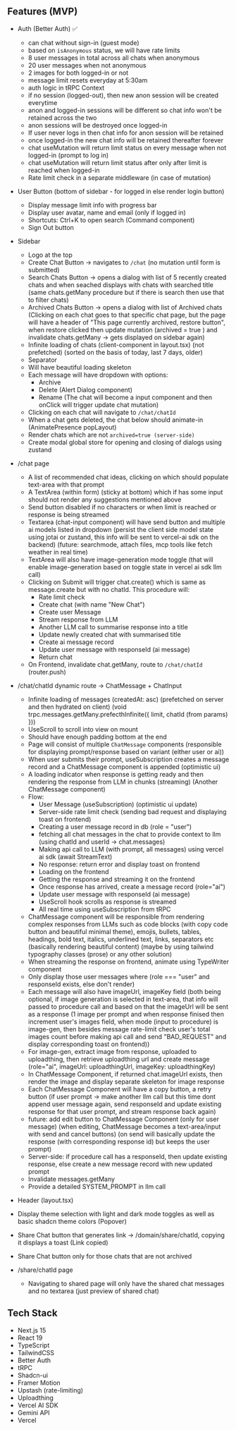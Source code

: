 ## Features (MVP)

- Auth (Better Auth) ✅

  - can chat without sign-in (guest mode)
  - based on `isAnonymous` status, we will have rate limits
  - 8 user messages in total across all chats when anonymous
  - 20 user messages when not anonymous
  - 2 images for both logged-in or not
  - message limit resets everyday at 5:30am
  - auth logic in tRPC Context
  - if no session (logged-out), then new anon session will be created everytime
  - anon and logged-in sessions will be different so chat info won't be retained across the two
  - anon sessions will be destroyed once logged-in
  - If user never logs in then chat info for anon session will be retained
  - once logged-in the new chat info will be retained thereafter forever
  - chat useMutation will return limit status on every message when not logged-in (prompt to log in)
  - chat useMutation will return limit status after only after limit is reached when logged-in
  - Rate limit check in a separate middleware (in case of mutation)

- User Button (bottom of sidebar - for logged in else render login button)

  - Display message limit info with progress bar
  - Display user avatar, name and email (only if logged in)
  - Shortcuts: Ctrl+K to open search (Command component)
  - Sign Out button

- Sidebar

  - Logo at the top
  - Create Chat Button -> navigates to `/chat` (no mutation until form is submitted)
  - Search Chats Button -> opens a dialog with list of 5 recently created chats and when seached displays with chats with searched title
    (same chats.getMany procedure but if there is search then use that to filter chats)
  - Archived Chats Button -> opens a dialog with list of Archived chats (Clicking on each chat goes to that specific chat page, but the page will have a header of "This page currently archived, restore button", when restore clicked then update mutation (archived = true ) and invalidate chats.getMany -> gets displayed on sidebar again)
  - Infinite loading of chats (client-component in layout.tsx) (not prefetched) (sorted on the basis of today, last 7 days, older)
  - Separator
  - Will have beautiful loading skeleton
  - Each message will have dropdown with options:
    - Archive
    - Delete (Alert Dialog component)
    - Rename (The chat will become a input component and then onClick will trigger update chat mutation)
  - Clicking on each chat will navigate to `/chat/chatId`
  - When a chat gets deleted, the chat below should animate-in (AnimatePresence popLayout)
  - Render chats which are not `archived=true (server-side)`
  - Create modal global store for opening and closing of dialogs using zustand

- /chat page

  - A list of recommended chat ideas, clicking on which should populate text-area with that prompt
  - A TextArea (within form) (sticky at bottom) which if has some input should not render any suggestions mentioned above
  - Send button disabled if no characters or when limit is reached or response is being streamed
  - Textarea (chat-input component) will have send button and multiple ai models listed in dropdown (persist the client side model state using jotai or zustand, this info will be sent to vercel-ai sdk on the backend) (future: searchmode, attach files, mcp tools like fetch weather in real time)
  - TextArea will also have image-generation mode toggle (that will enable image-generation based on toggle state in vercel ai sdk llm call)
  - Clicking on Submit will trigger chat.create() which is same as message.create but with no chatId. This procedure will:
    - Rate limit check
    - Create chat (with name "New Chat")
    - Create user Message
    - Stream response from LLM
    - Another LLM call to summarise response into a title
    - Update newly created chat with summarised title
    - Create ai message record
    - Update user message with responseId (ai message)
    - Return chat
  - On Frontend, invalidate chat.getMany, route to `/chat/chatId` (router.push)

- /chat/chatId dynamic route -> ChatMessage + ChatInput

  - Infinite loading of messages (createdAt: asc) (prefetched on server and then hydrated on client)
    (void trpc.messages.getMany.prefecthInfinite({
    limit, chatId (from params)
    }))
  - UseScroll to scroll into view on mount
  - Should have enough padding bottom at the end
  - Page will consist of multiple `ChatMessage` components (responsible for displaying prompt/response based on variant (either user or ai))
  - When user submits their prompt, useSubscription creates a message record and a ChatMessage component is appended (optimistic ui)
  - A loading indicator when response is getting ready and then rendering the response from LLM in chunks (streaming) (Another ChatMessage component)
  - Flow:
    - User Message (useSubscription) (optimistic ui update)
    - Server-side rate limit check (sending bad request and displaying toast on frontend)
    - Creating a user message record in db (role = "user")
    - fetching all chat messages in the chat to provide context to llm (using chatId and userId -> chat.messages)
    - Making api call to LLM (with prompt, all messages) using vercel ai sdk (await StreamText)
    - No response: return error and display toast on frontend
    - Loading on the frontend
    - Getting the response and streaming it on the frontend
    - Once response has arrived, create a message record (role="ai")
    - Update user message with responseId (ai message)
    - UseScroll hook scrolls as response is streamed
    - All real time using useSubscription from tRPC
  - ChatMessage component will be responsible from rendering complex responses from LLMs such as code blocks (with copy code button and beautiful minimal theme), emojis, bullets, tables, headings, bold text, italics, underlined text, links, separators etc (basically rendering beautiful content) (maybe by using tailwind typography classes (prose) or any other solution)
  - When streaming the response on frontend, animate using TypeWriter component
  - Only display those user messages where (role === "user" and responseId exists, else don't render)
  - Each message will also have imageUrl, imageKey field (both being optional, if image generation is selected in text-area, that info will passed to procedure call and based on that the imageUrl will be sent as a response (1 image per prompt and when response finised then increment user's images field, when mode (input to procedure) is image-gen, then besides message rate-limit check user's total images count before making api call and send "BAD_REQUEST" and display corresponding toast on frontend))
  - For image-gen, extract image from response, uploaded to uploadthing, then retrieve uploadthing url and create message (role="ai", imageUrl: uploadthingUrl, imageKey: uploadthingKey)
  - In ChatMessage Component, if returned chat.imageUrl exists, then render the image and display separate skeleton for image response
  - Each ChatMessage Component will have a copy button, a retry button (if user prompt -> make another llm call but this time dont append user message again, send responseId and update existing response for that user prompt, and stream response back again)
  - future: add edit button to ChatMessage Component (only for user message) (when editing, ChatMessage becomes a text-area/input with send and cancel buttons) (on send will basically update the response (with corresponding response id) but keeps the user prompt)
  - Server-side: if procedure call has a responseId, then update existing response, else create a new message record with new updated prompt
  - Invalidate messages.getMany
  - Provide a detailed SYSTEM_PROMPT in llm call

- Header (layout.tsx)

- Display theme selection with light and dark mode toggles as well as basic shadcn theme colors (Popover)
- Share Chat button that generates link -> /domain/share/chatId, copying it displays a toast (Link copied)
- Share Chat button only for those chats that are not archived
- /share/chatId page
  - Navigating to shared page will only have the shared chat messages and no textarea (just preview of shared chat)

## Tech Stack

- Next.js 15
- React 19
- TypeScript
- TailwindCSS
- Better Auth
- tRPC
- Shadcn-ui
- Framer Motion
- Upstash (rate-limiting)
- Uploadthing
- Vercel AI SDK
- Gemini API
- Vercel
